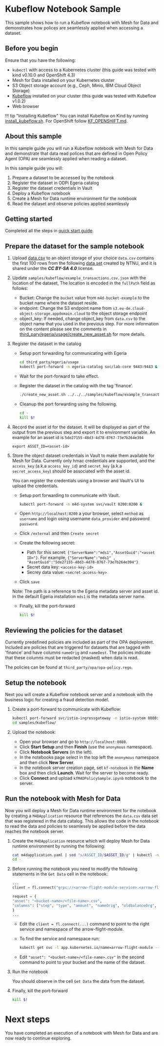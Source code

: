 # Kubeflow Notebook Sample

This sample shows how to run a Kubeflow notebook with Mesh for Data and demonstrates how polices are seamlessly applied when accessing a dataset.

## Before you begin

Ensure that you have the following:

- `kubectl` with access to a Kubernetes cluster (this guide was tested with kind v0.10.0 and OpenShift 4.3)
- Mesh for Data installed on your Kubernetes cluster
- S3 Object storage account (e.g., Ceph, Minio, IBM Cloud Object Storage)
- [Kubeflow](https://www.kubeflow.org/) installed on your cluster (this guide was tested with Kubeflow v1.0.2)
- Web browser


!!! tip "Installing Kubeflow"
    You can install Kubeflow on Kind by running [install_kubeflow.sh](https://github.com/ibm/the-mesh-for-data/blob/master/samples/kubeflow/install/kubeflow/install_kubeflow.sh). 
    For OpenShift follow [KF_OPENSHIFT.md](https://github.com/ibm/the-mesh-for-data/blob/master/samples/kubeflow/install/kubeflow/KF_OPENSHIFT.md).

## About this sample
In this sample guide you will run a Kubeflow notebook with Mesh for Data and demonstrate that data read polices that are defined in Open Policy Agent (OPA) are seamlessly applied when reading a dataset.

In this sample guide you will:

1. Prepare a dataset to be accessed by the notebook
1. Register the dataset in ODPi Egeria catalog
1. Register the dataset credentials in Vault
1. Deploy a Kubeflow notebook
1. Create a Mesh for Data runtime environment for the notebook
1. Read the dataset and observe policies applied seamlessly

## Getting started

Completed all the steps in [quick start guide](../get-started/quickstart.md).

## Prepare the dataset for the sample notebook

1. Upload [data.csv](https://github.com/ibm/the-mesh-for-data/blob/master/samples/kubeflow/data.csv) to an object storage of your choice
    `data.csv` contains the first 100 rows from the following [data set](https://www.kaggle.com/ntnu-testimon/paysim1/data) created by NTNU, and it is shared under the ***CC BY-SA 4.0*** license.
1. Update ```samples/kubeflow/example_transactions.csv.json``` with the location of the dataset, The location is encoded in the `fullPath` field as follows:
    - Bucket: Change the `bucket` value from `m4d-bucket-example` to the bucket name where the dataset reside.
    - endpoint: Change the S3 endpoint name from `s3.eu-de.cloud-object-storage.appdomain.cloud` to the object storage endpoint
    - object_key: If needed, change object_key from `data.csv` to the object name that you used in the previous step.
    For more information on the content please see the comments in [third_pary/egeria/usage/create_new_asset.sh](https://github.com/ibm/the-mesh-for-data/blob/master//third_party/egeria/usage/create_new_asset.sh) for more details.
1. Register the dataset in the catalog

    - Setup port forwarding for communicating with Egeria

        ```bash
        cd third_party/egeria/usage
        kubectl port-forward -n egeria-catalog svc/lab-core 9443:9443 &
        ```
    - Wait for the port-forward to take effect.

    - Register the dataset in the catalog with the tag 'finance'.
    
        ```bash
        ./create_new_asset.sh ../../../samples/kubeflow/example_transactions.csv.json 'finance'
        ```
    - Cleanup the port forwarding using the following.
    
        ```bash
        cd -
        kill $!
        ```
1. Record the asset id for the dataset. It will be displayed as part of the output from the previous step and export it to environment variable. An example for an asset id is `5de27155-48d3-4d78-8767-73e7b264e394`
    ```
    export ASSET_ID=<asset-id>
    ```
1. Store the object dataset credentials in Vault to make them available for Mesh for Data. Currently only hmac credentials are supported, and the `access_key` (a.k.a `access_key_id`) and `secret_key` (a.k.a `secret_access_key`) should be associated with the asset id.

    You can register the credentials using a browser and Vault's UI to upload the credentials.

    - Setup port forwarding to communicate with Vault.
        ```bash
        kubectl port-forward -n m4d-system svc/vault 8200:8200 &
        ```
    - Open `http://localhost:8200` a your browser, select `method` as `username` and login using username `data_provider` and password `password`.

    - Click `/external` and then `Create secret`

    - Create the following secret:
        - Path for this secret: `{"ServerName":"mds1","AssetGuid":"<asset ID>"}`. For example, `{"ServerName":"mds1" , "AssetGuid":"5de27155-48d3-4d78-8767-73e7b264e394"}`
        - Secret data key: `<access-key-id>`
        - Secrey data value: `<secret-access-key>`
    - Click `save`
    
    Note: The path is a reference to the Egeria metadata server and asset id. In the default Egeria installation `mds1` is the metadata server name.

    - Finally, kill the port-forward

        ```bash
        kill $!
        ```

## Reviewing the policies for the dataset

Currently predefined policies are included as part of the OPA deployment.
Included are policies that are triggered for datasets that are tagged with 'finance' and have columns `nameOrig` and `nameDest`. The policies indicate that these columns must be redacted (masked) when data is read.

The policies can be found at `third_party/opa/opa-policy.rego`.

## Setup the notebook

Next you will create a Kubeflow notebook server and a notebook with the business logic for creating a fraud detection model.

1. Create a port-forward to communicate with Kubeflow:
    ```bash
    kubectl port-forward svc/istio-ingressgateway -n istio-system 8080:80 &
    cd samples/kubeflow/
    ```

1. Upload the notebook:
    - Open your browser and go to `http://localhost:8080`.
    - Click **Start Setup** and then **Finish** (use the `anonymous` namespace).
    - Click **Notebook Servers** (in the left).
    - In the notebooks page select in the top left the `anonymous` namespace and then click **New Server**.
    - In the notebook server creation page, set `kf-notebook` in the **Name** box and then click **Launch**. Wait for the server to become ready.
    - Click **Connect** and upload `kfM4DPolicySample.ipynb` notebook to the server.

## Run the notebook with Mesh for Data

Now you will deploy a Mesh for Data runtime environment for the notebook by creating a `M4DApplication` resource that references the `data.csv` data set that was registered in the data catalog.
This allows the code in the notebook to read the data and policies to seamlessly be applied before the data reaches the notebook server.

1. Create the `M4DApplication` resource which will deploy Mesh for Data runtime environment by running the following:
    ```bash
    cat m4dapplication.yaml | sed "s/ASSET_ID/$ASSET_ID/g" | kubectl -n anonymous apply -f -
    cd -
    ```

1. Before running the notebook you need to modify the following statements in the `Get Data` cell in the notebook:
    ```python
    ...
    client = fl.connect("grpc://<arrow-flight-module-service>.<arrow-flight-module-ns>.svc.  cluster.local:80")

    request = {
    "asset": "<bucket-name>/<file-name>.csv", 
    "columns": ["step", "type", "amount", "nameOrig", "oldbalanceOrg", "newbalanceOrig", "nameDest", "oldbalanceDest", "newbalanceDest", "isFraud", "isFlaggedFraud"]
    }
    ...
    ``` 

    - Edit the `client = fl.connect(...)` command to point to the right service and namespace of the arrow-flight-module.
    - To find the service and namespace run:
        ```bash
        kubectl get svc -l app.kubernetes.io/name=arrow-flight-module --all-namespaces
        ```

    - Edit `"asset": "<bucket-name>/<file-name>.csv"` in the second command to point to your bucket and the name of the dataset.

1. Run the notebook

    You should observe in the cell `Get Data` the data from the dataset.

1. Finally, kill the port-forward
    ```bash
    kill $!
    ```

# Next steps
You have completed an execution of a notebook with Mesh for Data and are now ready to continue exploring.
